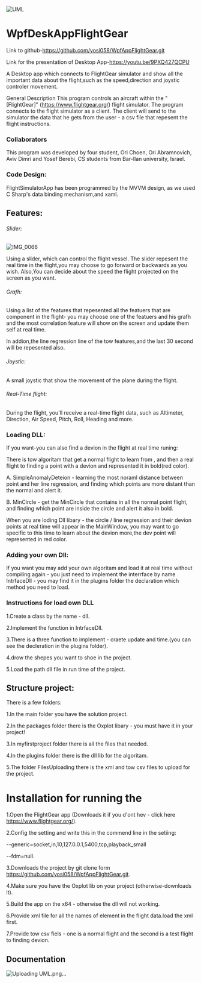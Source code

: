 ![UML](https://user-images.githubusercontent.com/80414213/114733121-c0578000-9d4b-11eb-8312-425dfb44d3f5.png)
# WpfDeskAppFlightGear
Link to github-https://github.com/yosi058/WpfAppFlightGear.git

Link for the presentation of Desktop App-https://youtu.be/9PXQ427QCPU

A Desktop app which connects to FlightGear simulator and show all the important data about the flight,such as the speed,direction and joystic controler movement.

General Description
This program controls an aircraft within the "[FlightGear]" (https://www.flightgear.org/) flight simulator. The program connects to the flight 
simulator as a client.
The client will send to the simulator the data that he gets from the user - a csv file that repesent the flight instructions.

### Collaborators
This program was developed by four student, Ori Choen, Ori Abramnovich, Aviv Dimri and Yosef Berebi, CS students from Bar-Ilan university, Israel.

### Code Design:
FlightSimulatorApp has been programmed by the MVVM design, as we used C Sharp's data binding mechanism,and xaml.

## Features:
###### Slider:
![IMG_0066](https://user-images.githubusercontent.com/80414213/114616969-327a8700-9cb0-11eb-90b1-b596e8b3bbf6.jpeg)

Using a slider, which can control the flight vessel. The slider repesent the real time in the flight,you may choose to go forward or backwards as you wish.
Also,You can decide about the speed the flight projected on the screen as you want.

###### Grafh:

Using a list of the features that repesented all the featuers that are component in the flight-
you may choose one of the featuers and his grafh and the most correlation feature will show on the screen and update them self at real time.

In addion,the line regression line of the tow features,and the last 30 second will be repesented also.

###### Joystic:
A small joystic that show the movement of the plane during the flight.

###### Real-Time flight:
During the flight, you'll receive a real-time flight data, such as Altimeter, Direction, Air Speed, Pitch, Roll, Heading and more.

### Loading DLL:

If you want-you can also find a devion in the flight at real time runing:

There is tow algoritam that get a normal flight to learn from , and then a real flight to finding a point with a devion and represented it in bold(red color).

A. SimpleAnomalyDeteion - learning the most noraml distance between point and her line regression, and finding which points 
are more distant than the normal and alert it.

B. MinCircle - get the MinCircle that contains in all the normal point flight, and finding which point are inside the circle and alert it also in bold.

When you are loding Dll libary - the circle / line regression and their devion points at real time will appear in the MainWindow,
you may want to go specific to this time to learn about the devion more,the dev point will represented in red color.

### Adding your own Dll:

If you want you may add your own algoritam and load it at real time without compiling again - you just need to implement the interrface  by name IntrfaceDll - 
you may find it in the plugins folder the declaration which method you need to load.

### Instructions for load own DLL
1.Create a class by the name - dll.

2.Implement the function in IntrfaceDll.

3.There is a three function to implement - craete update and time.(you  can see the decleration in the plugins folder).

4.drow the shepes you want to shoe in the project.

5.Load the path dll file in run time of the project.

## Structure project:
There is a few folders:

1.In the main folder you have the solution project.

2.In the packages folder there is the Oxplot libary - you must have it in your project!

3.In myfirstproject folder there is all the files that needed.

4.In the plugins folder there is the dll lib for the algoritam.

5.The folder FilesUploading there is the xml and tow csv files to upload for the project.


# Installation for running the 
1.Open the FlightGear app (Downloads it if you d'ont hev - click here https://www.flightgear.org/).

2.Config the setting and write this in the commend line in the setiing:

--generic=socket,in,10,127.0.0.1,5400,tcp,playback_small

--fdm=null.

3.Downloads the project by git clone form https://github.com/yosi058/WpfAppFlightGear.git.

4.Make sure you have the Oxplot lib on your project (otherwise-downloads it).

5.Build the app on the x64 - otherwise the dll will not working.

6.Provide xml file for all the names of element in the flight data.load the xml first.

7.Provide tow csv fiels - one is a normal flight and the second is a test flight to finding devion.


## Documentation
  ![Uploading UML.png…]()


